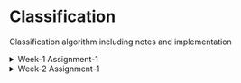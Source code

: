 # Classification
Classification algorithm including notes and implementation

<details>
<summary>Week-1 Assignment-1</summary>
<ul>  
    <li> <a href = "https://github.com/PrashanthSingaravelan/ml-classification/blob/main/Week-1%20Linear%20classifier%20and%20Logistic%20Regression/assignments/Predicting%20sentiments%20from%20product%20reviews.ipynb">
    Predicting sentiments from product reviews</a>
    </li>
</ul>        
</details>

<details>
<summary>Week-2 Assignment-1</summary>
<ul>  
    <li> <a href = "https://github.com/PrashanthSingaravelan/ml-classification/blob/main/Week-2%20Learning%20Linear%20Classifiers/assignments/Implementing%20Logistic%20Regression%20from%20scratch.ipynb">
    Implementing Logistic Regression from scratch</a>

<li> <a href = "https://github.com/PrashanthSingaravelan/ml-classification/blob/main/Week-2%20Learning%20Linear%20Classifiers/assignments/Implementing%20Logistic%20Regression%20from%20scratch.ipynb">    Implementing Logistic Regression from scratch</a>
</li>

</ul>        
</details>
